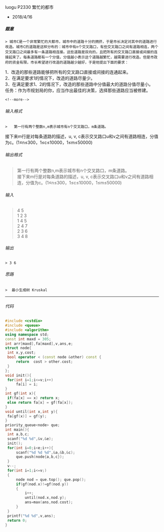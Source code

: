 luogu P2330 繁忙的都市
* 2018/4/16

 ##### 题意  
    > 城市C是一个非常繁忙的大都市，城市中的道路十分的拥挤，于是市长决定对其中的道路进行改造。城市C的道路是这样分布的：城市中有n个交叉路口，有些交叉路口之间有道路相连，两个交叉路口之间最多有一条道路相连接。这些道路是双向的，且把所有的交叉路口直接或间接的连接起来了。每条道路都有一个分值，分值越小表示这个道路越繁忙，越需要进行改造。但是市政府的资金有限，市长希望进行改造的道路越少越好，于是他提出下面的要求：  
1．改造的那些道路能够把所有的交叉路口直接或间接的连通起来。   
2．在满足要求1的情况下，改造的道路尽量少。  
3．在满足要求1、2的情况下，改造的那些道路中分值最大的道路分值尽量小。  
任务：作为市规划局的你，应当作出最佳的决策，选择那些道路应当被修建。
    
    <!--more-->

 ###### 输入格式
    >   第一行有两个整数n,m表示城市有n个交叉路口，m条道路。  
接下来m行是对每条道路的描述，u, v, c表示交叉路口u和v之间有道路相连，分值为c。(1≤n≤300，1≤c≤10000，1≤m≤50000)

 ######  输出格式  
 >   第一行有两个整数n,m表示城市有n个交叉路口，m条道路。  
接下来m行是对每条道路的描述，u, v, c表示交叉路口u和v之间有道路相连，分值为c。(1≤n≤300，1≤c≤10000，1≤m≤50000)

 ######  输入  
>    4 5  
1 2 3  
1 4 5  
2 4 7  
2 3 6  
3 4 8 

 ######  输出
    > 3 6

 ###### 思路  
    >  最小生成树 Kruskal
---       
 ###### 代码
      
   ```cpp
   #include <cstdio>
#include <queue>
#include <algorithm>
using namespace std;
const int maxd = 305;
int arr[maxd],fa[maxd],v,ans,e;
struct node{
    int x,y,cost;
    bool operator < (const node &other) const {
        return  cost > other.cost;
    } 
};
void init(){
    for(int i=1;i<=v;i++)
        fa[i] = i;
}
int gf(int x){
    if(fa[x] == x) return x;
    else return fa[x] = gf(fa[x]);
}
void until(int x,int y){
    fa[gf(x)] = gf(y);
}
priority_queue<node> que;
int main(){
    int a,b,c;
    scanf("%d %d",&v,&e);
    init();
    for(int i=0;i<e;i++){
        scanf("%d %d %d",&a,&b,&c);
        que.push(node{a,b,c});
    }
    v--;
    for(int i=1;i<=v;)
    {
        node nod = que.top(); que.pop();
        if(gf(nod.x)!=gf(nod.y))
        {
            i++;
            until(nod.x,nod.y);
            ans=max(ans,nod.cost);
        }
    }
    printf("%d %d",v,ans);
    return 0;
}
 ```